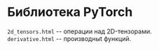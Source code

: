 # Библиотека PyTorch

`2d_tensors.html` -- операции над 2D-тензорами.      
`derivative.html` -- производныt функций.      
